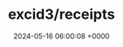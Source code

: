 ---
title: "excid3/receipts"
link: "https://github.com/excid3/receipts"
date: "2024-05-16 06:00:08 +0000"
description: "Easy receipts and invoices for your Ruby on Rails applications"
category: "github"
---